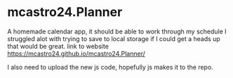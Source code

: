 # mcastro24.Planner
A homemade calendar app, it should be able to work through my schedule
I struggled alot with trying to save to local storage if I could get a heads up that would be great.
link to website
https://mcastro24.github.io/mcastro24.Planner/

I also need to upload the new js code, hopefully js makes it to the repo.
